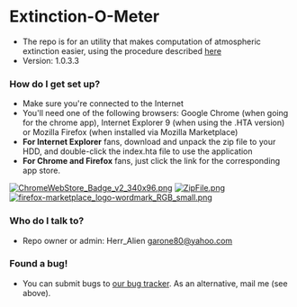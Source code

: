 # Extinction-O-Meter #
* The repo is for an utility that makes computation of atmospheric extinction easier, using the procedure described [here](https://docs.google.com/document/d/18RcrzoP0-Xy8_-xsWbnwWAj2m1lAL5WrHUm5S-Neu7Y/edit?usp=sharing)
* Version: 1.0.3.3

### How do I get set up? ###

* Make sure you're connected to the Internet
* You'll need one of the following browsers: Google Chrome (when going for the chrome app), Internet Explorer 9 (when using the .HTA version) or Mozilla Firefox (when installed via Mozilla Marketplace)
* **For Internet Explorer** fans, download and unpack the zip file to your HDD, and double-click the index.hta file to use the application
* **For Chrome and Firefox** fans, just click the link for the corresponding app store.

[![ChromeWebStore_Badge_v2_340x96.png](https://bitbucket.org/repo/EqEnzq/images/671448342-ChromeWebStore_Badge_v2_340x96.png)](https://chrome.google.com/webstore/detail/extinction-o-meter/baigpaagflhnakaihppjcphpjkmnpjll)
[![ZipFile.png](https://bitbucket.org/repo/EqEnzq/images/1796378322-ZipFile.png)](https://bitbucket.org/herr_alien/extinction-o-meter/downloads/extinction-o-meter-HTA.zip)
[![firefox-marketplace_logo-wordmark_RGB_small.png](https://bitbucket.org/repo/EqEnzq/images/1731827097-firefox-marketplace_logo-wordmark_RGB_small.png)](https://marketplace.firefox.com/app/extinction-o-meter/)

### Who do I talk to? ###

* Repo owner or admin: Herr_Alien <garone80@yahoo.com>

### Found a bug! ###

* You can submit bugs to [our bug tracker](https://bitbucket.org/herr_alien/extinction-o-meter/issues?status=new&status=open). As an alternative, mail me (see above).